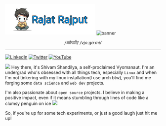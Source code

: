 ![banner](./img/white.png#gh-light-mode-only)
![banner](./img/dark.png#gh-dark-mode-only)

<p align="center"> <i>/व्योगामि/ /vjoːɡaːmi/</i> <p>

---

[![LinkedIn](https://img.shields.io/badge/LinkedIn-%230077B5.svg?logo=linkedin&logoColor=white)](https://linkedin.com/in/vyogami) [![Twitter](https://img.shields.io/badge/Twitter-%231DA1F2.svg?logo=Twitter&logoColor=white)](https://twitter.com/vyogami) [![YouTube](https://img.shields.io/badge/YouTube-%23FF0000.svg?logo=YouTube&logoColor=white)](https://youtube.com/@vyogami)

<img src="./assets/img/greet.gif" width="25"> Hey there, it's Shivam Shandilya, a self-proclaimed Vyomanaut. I'm an undergrad who's obsessed with all things tech, especially `Linux` and when I'm not tinkering with my linux installation(I use arch btw), you'll find me forging some `data science` and `web dev` projects.

I'm also passionate about `open source` projects. I believe in making a positive impact, even if it means stumbling through lines of code like a clumsy penguin on ice <img src="./assets/img/penguin-bowing.gif" width="40">

So, if you're up for some tech experiments, or just a good laugh just hit me up!
